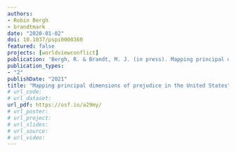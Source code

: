 ```yaml
---
authors:
- Robin Bergh
- brandtmark
date: "2020-01-02"
doi: 10.1037/pspi0000360
featured: false
projects: [worldviewconflict]
publication: 'Bergh, R. & Brandt, M. J. (in press). Mapping principal dimensions of prejudice in the United States. *Journal of Personality and Social Psychology*.'
publication_types:
- "2"
publishDate: "2021"
title: "Mapping principal dimensions of prejudice in the United States"
# url_code:
# url_dataset:
url_pdf: https://osf.io/a29my/
# url_poster:
# url_project:
# url_slides:
# url_source:
# url_video:
---
```

